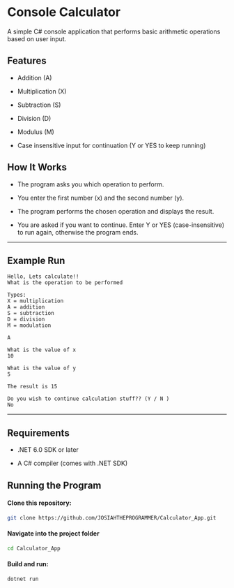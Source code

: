 # Console Calculator
A simple C# console application that performs basic arithmetic operations based on user input.

## Features
- Addition (A)

- Multiplication (X)

- Subtraction (S)

- Division (D)

- Modulus (M)

- Case insensitive input for continuation (Y or YES to keep running)

## How It Works
- The program asks you which operation to perform.

- You enter the first number (x) and the second number (y).

- The program performs the chosen operation and displays the result.

- You are asked if you want to continue. Enter Y or YES (case-insensitive) to run again, otherwise the program ends.

---

## Example Run
```vbnet
Hello, Lets calculate!!
What is the operation to be performed

Types:
X = multiplication
A = addition
S = subtraction
D = division
M = modulation

A

What is the value of x
10

What is the value of y
5

The result is 15

Do you wish to continue calculation stuff?? (Y / N )
No
```
---- 

## Requirements
- .NET 6.0 SDK or later

- A C# compiler (comes with .NET SDK)

## Running the Program
#### Clone this repository:

```bash
git clone https://github.com/JOSIAHTHEPROGRAMMER/Calculator_App.git
```

#### Navigate into the project folder
```bash
cd Calculator_App
```

#### Build and run:
```bash
dotnet run
```
